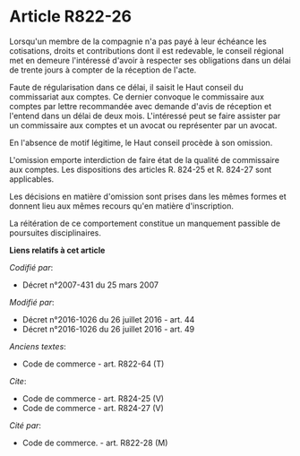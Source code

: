 # Article R822-26

Lorsqu'un membre de la compagnie n'a pas payé à leur échéance les cotisations, droits et contributions dont il est redevable,
le conseil régional met en demeure l'intéressé d'avoir à respecter ses obligations dans un délai de trente jours à compter de
la réception de l'acte. 

Faute de régularisation dans ce délai, il saisit le Haut conseil du commissariat aux comptes. Ce dernier convoque le
commissaire aux comptes par lettre recommandée avec demande d'avis de réception et l'entend dans un délai de deux mois.
L'intéressé peut se faire assister par un commissaire aux comptes et un avocat ou représenter par un avocat. 

En l'absence de motif légitime, le Haut conseil procède à son omission. 

L'omission emporte interdiction de faire état de la qualité de commissaire aux comptes. Les dispositions des articles R.
824-25 et R. 824-27 sont applicables. 

Les décisions en matière d'omission sont prises dans les mêmes formes et donnent lieu aux mêmes recours qu'en matière
d'inscription. 

La réitération de ce comportement constitue un manquement passible de poursuites disciplinaires.

**Liens relatifs à cet article**

_Codifié par_:

  - Décret n°2007-431 du 25 mars 2007

_Modifié par_:

  - Décret n°2016-1026 du 26 juillet 2016 - art. 44
  - Décret n°2016-1026 du 26 juillet 2016 - art. 49

_Anciens textes_:

  - Code de commerce - art. R822-64 (T)

_Cite_:

  - Code de commerce - art. R824-25 (V)
  - Code de commerce - art. R824-27 (V)

_Cité par_:

  - Code de commerce. - art. R822-28 (M)
